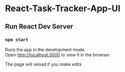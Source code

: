 # React-Task-Tracker-App-UI

## Run React Dev Server
### `npm start`
Runs the app in the development mode.\
Open [http://localhost:3000](http://localhost:3000) to view it in the browser.

The page will reload if you make edits
